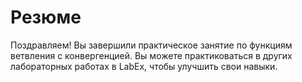 # Резюме

Поздравляем! Вы завершили практическое занятие по функциям ветвления с конвергенцией. Вы можете практиковаться в других лабораторных работах в LabEx, чтобы улучшить свои навыки.
